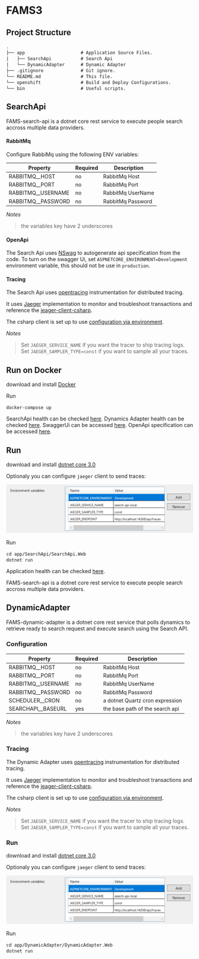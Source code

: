# FAMS3



## Project Structure

    .
    ├── app                     # Application Source Files.
    |   ├── SearchApi           # Search Api
    |   └── DynamicAdapter      # Dynamic Adapter
    ├── .gitignore              # Git ignore.
    └── README.md               # This file.
    └── openshift               # Build and Deploy Configurations.
    └── bin                     # Useful scripts.

## SearchApi

FAMS-search-api is a dotnet core rest service to execute people search accross multiple data providers.

#### RabbitMq

Configure RabbiMq using the following ENV variables:

| Property | Required | Description |
| --- | --- | --- |
| RABBITMQ__HOST | no | RabbitMq Host |
| RABBITMQ__PORT | no | RabbitMq Port |
| RABBITMQ__USERNAME | no | RabbitMq UserName |
| RABBITMQ__PASSWORD | no | RabbitMq Password |

*Notes*

> the variables key have 2 underscores

#### OpenApi

The Search Api uses [NSwag](https://github.com/RicoSuter/NSwag) to autogenerate api specification from the code.
To turn on the swagger Ui, set `ASPNETCORE_ENVIRONMENT=Development` environment variable, this should not be use in `production`.

#### Tracing

The Search Api uses [opentracing](https://opentracing.io/) instrumentation for distributed tracing.

It uses [Jaeger](https://www.jaegertracing.io/) implementation to monitor and troubleshoot transactions and reference the [jeager-client-csharp](https://github.com/jaegertracing/jaeger-client-csharp).

The csharp client is set up to use [configuration via environment](https://github.com/jaegertracing/jaeger-client-csharp#configuration-via-environment).

*Notes*

> Set `JAEGER_SERVICE_NAME` if you want the tracer to ship tracing logs.  
> Set `JAEGER_SAMPLER_TYPE=const` if you want to sample all your traces.

## Run on Docker

download and install [Docker](https://www.docker.com)

Run

```shell
docker-compose up
```

SearchApi health can be checked [here](http://localhost:5050/health).
Dynamics Adapter health can be checked [here](http://localhost:5060/health).
SwaggerUi can be accessed [here](http://localhost:5050/swagger).
OpenApi specification can be accessed [here](http://localhost:5050/swagger/v1/swagger.json).

## Run

download and install [dotnet core 3.0](https://dotnet.microsoft.com/download/dotnet-core/3.0)

Optionaly you can configure `jaeger` client to send traces:

![asp-config](docs/aspnet.configuration.env.png)

Run

```shell
cd app/SearchApi/SearchApi.Web
dotnet run
```

Application health can be checked [here](http://localhost:5000/health).

FAMS-search-api is a dotnet core rest service to execute people search accross multiple data providers.

## DynamicAdapter

FAMS-dynamic-adapter is a dotnet core rest service that polls dynamics to retrieve ready to search request and execute search using the Search API.

### Configuration

| Property | Required | Description |
| --- | --- | --- |
| RABBITMQ__HOST | no | RabbitMq Host |
| RABBITMQ__PORT | no | RabbitMq Port |
| RABBITMQ__USERNAME | no | RabbitMq UserName |
| RABBITMQ__PASSWORD | no | RabbitMq Password |
| SCHEDULER__CRON | no | a dotnet Quartz cron expression |
| SEARCHAPI__BASEURL | yes | the base path of the search api |

*Notes*

> the variables key have 2 underscores

### Tracing

The Dynamic Adapter uses [opentracing](https://opentracing.io/) instrumentation for distributed tracing.

It uses [Jaeger](https://www.jaegertracing.io/) implementation to monitor and troubleshoot transactions and reference the [jeager-client-csharp](https://github.com/jaegertracing/jaeger-client-csharp).

The csharp client is set up to use [configuration via environment](https://github.com/jaegertracing/jaeger-client-csharp#configuration-via-environment).

*Notes*

> Set `JAEGER_SERVICE_NAME` if you want the tracer to ship tracing logs.  
> Set `JAEGER_SAMPLER_TYPE=const` if you want to sample all your traces.

### Run

download and install [dotnet core 3.0](https://dotnet.microsoft.com/download/dotnet-core/3.0)

Optionaly you can configure `jaeger` client to send traces:

![asp-config](docs/aspnet.configuration.env.png)

Run

```shell
cd app/DynamicAdapter/DynamicAdapter.Web
dotnet run
```
